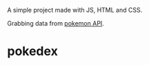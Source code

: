 A simple project made with JS, HTML and CSS.

Grabbing data from [pokemon API](https://pokeapi.co/).

# pokedex
